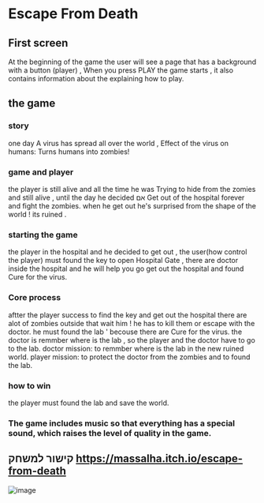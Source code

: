 # Escape From Death
## First screen
At the beginning of the game the user will see a page that has a background with a button (player) ,
When you press PLAY the game starts , it also contains information about the explaining how to play.

## the game
### story 
one day A virus has spread all over the world , Effect of the virus on humans: Turns humans into zombies!
### game and player
the player is still alive and all the time he was Trying to hide from the zomies and still alive , until the day he decided אם Get out of the hospital forever and fight the zombies. when he get out he's surprised from the shape of the world ! its ruined . 
### starting the game 
the player in the hospital and he decided to get out , the user(how control the player) must found the key to open Hospital Gate , there are doctor inside the hospital and he will help you go get out the hospital and found Cure for the virus.
### Core process 
aftter the player success to find the key and get out the hospital there are alot of zombies outside that wait him ! he has to kill them or escape with the doctor.
he must found the lab ' becouse there are Cure for the virus. the doctor is remmber where is the lab , so the player and the doctor have to go to the lab.
doctor mission: to remmber where is the lab in the new ruined world.
player mission: to protect the doctor from the zombies and to found the lab.
### how to win
the player must found the lab and save the world.


### The game includes music so that everything has a special sound, which raises the level of quality in the game.
## קישור למשחק https://massalha.itch.io/escape-from-death

![image](https://user-images.githubusercontent.com/57864630/170971874-2e806c16-3a25-429c-9710-f347fdbdbd38.png)
